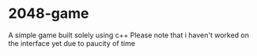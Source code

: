 # 2048-game
A simple game built solely using c++
Please note that i haven't worked on the interface yet due to paucity of time
